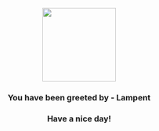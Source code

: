 <p align="center">
    <img src="https://raw.githubusercontent.com/PokeAPI/sprites/master/sprites/pokemon/608.png" width="150" height="150">
</p>
<h3 align="center">You have been greeted by - <b>Lampent</b></h3>
<h3 align="center">Have a nice day!</h3>
